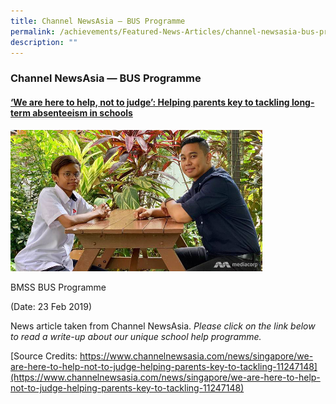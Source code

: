 ```yaml
---
title: Channel NewsAsia — BUS Programme
permalink: /achievements/Featured-News-Articles/channel-newsasia-bus-programme/
description: ""
---
```



### Channel NewsAsia — BUS Programme

#### [‘We are here to help, not to judge’: Helping parents key to tackling long-term absenteeism in schools](https://www.channelnewsasia.com/singapore/we-are-here-help-not-judge-helping-parents-key-tackling-long-term-absenteeism-schools-900366)

<img src="/images/newsfeature.png" style="width:80%">  

BMSS BUS Programme

(Date: 23 Feb 2019)

News article taken from Channel NewsAsia. _Please click on the link below to read a write-up about our unique school help programme._

[Source Credits: https://www.channelnewsasia.com/news/singapore/we-are-here-to-help-not-to-judge-helping-parents-key-to-tackling-11247148](https://www.channelnewsasia.com/news/singapore/we-are-here-to-help-not-to-judge-helping-parents-key-to-tackling-11247148)